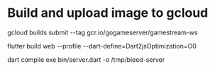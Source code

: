 # Build and upload image to gcloud
gcloud builds submit --tag gcr.io/gogameserver/gamestream-ws

flutter build web --profile --dart-define=Dart2jsOptimization=O0

dart compile exe bin/server.dart -o /tmp/bleed-server
